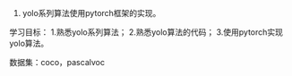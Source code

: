 1. yolo系列算法使用pytorch框架的实现。

学习目标：
    1.熟悉yolo系列算法；
    2.熟悉yolo算法的代码；
    3.使用pytorch实现yolo算法。

数据集：coco，pascalvoc
